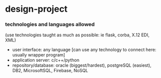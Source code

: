 # design-project

### technologies and languages allowed
(use technologies taught as much as possible: ie flask, corba, X.12 EDI, XML)
- user interface: any language 
[can use any technology to connect here: usually wrapper program]
- application server: c/c++/python
- repository/database: oracle (biggest/hardest), postgreSQL (easiest), DB2, MicrosoftSQL, Firebase, NoSQL
